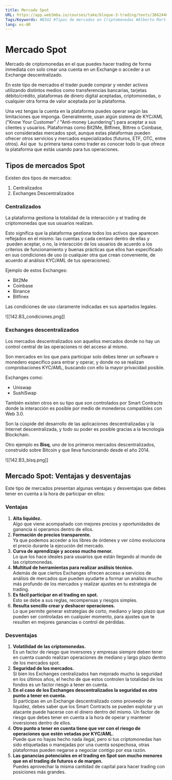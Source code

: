```yaml
---
title: Mercado Spot
URL: https://app.web3mba.io/courses/take/bloque-3-trading/texts/36624408-u2-01-i-mercados-spot
Tags/Keywords: #B3U2 #Tipos de mercados en Criptomonedas #Alberto Martín #spot #mercado spot
lang: es-AR
---
```

# Mercado Spot
Mercado de criptomonedas en el que puedes hacer trading de forma inmediata con solo crear una cuenta en un Exchange o acceder a un Exchange descentralizado.

En este tipo de mercados el trader puede comprar y vender activos utilizando distintos medios como transferencias bancarias, tarjetas débito/crédito, plataformas de dinero digital aceptadas, criptomonedas, o cualquier otra forma de valor aceptada por la plataforma. 

Una vez tengas la cuenta en la plataforma puedes operar según las limitaciones que imponga. Generalmente, usan algún sistema de KYC/AML ("Know Your Customer" / "Anti-money Laundering") para aceptar a sus clientes y usuarios. Plataformas como Bit2Me, Bitfinex, Bittrex o Coinbase, son consideradas mercados spot, aunque estas plataformas pueden ofrecer otros servicios y mercados especializados (futuros, ETF, OTC, entre otros). Así que  tu primera tarea como trader es conocer todo lo que ofrece la plataforma que estás usando para tus operaciones. 

## Tipos de mercados Spot
Existen dos tipos de mercados:
1. Centralizados
2. Exchanges Descentralizados

### Centralizados
La plataforma gestiona la totalidad de la interacción y el trading de criptomonedas que sus usuarios realizan.  

Esto significa que la plataforma gestiona todos los activos que aparecen reflejados en el mismo: las cuentas y cada centavo dentro de ellas y  pueden aceptar, o no, la interacción de los usuarios de acuerdo a los criterios de funcionamiento y buenas prácticas que ellos han especificado en sus condiciones de uso (o cualquier otra que crean conveniente, de acuerdo al análisis KYC/AML de tus operaciones).

Ejemplo de estos Exchanges: 
- Bit2Me
- Coinbase
- Binance
- Bitfinex

Las condiciones de uso claramente indicadas en sus apartados legales. 

![[142.B3_condiciones.png]]

### Exchanges descentralizados
Los mercados descentralizados son aquellos mercados donde no hay un control central de las operaciones ni del acceso al mismo. 

Son mercados en los que para participar solo debes tener un software o monedero específico para entrar y operar, y donde no se realizan comprobaciones KYC/AML, buscando con ello la mayor privacidad posible. 

Exchanges como: 
- Uniswap
- SushiSwap 

También existen otros en su tipo que son controlados por Smart Contracts donde la interacción es posible por medio de monederos compatibles con Web 3.0. 

Son la cúspide del desarrollo de las aplicaciones descentralizadas y la Internet descentralizada, y todo su poder es posible gracias a la tecnología Blockchain. 

Otro ejemplo es **Bisq**, uno de los primeros mercados descentralizados, construido sobre Bitcoin y que lleva funcionando desde el año 2014. 

![[142.B3_bisq.png]]   

## Mercado Spot: Ventajas y desventajas
Este tipo de mercados presentan algunas ventajas y desventajas que debes tener en cuenta a la hora de participar en ellos:

### Ventajas
1. **Alta liquidez.**  
    Algo que viene acompañado con mejores precios y oportunidades de ganancia si operamos dentro de ellos. 
2. **Formación de precios transparente.**  
    Ya que podemos acceder a los libres de órdenes y ver cómo evoluciona el precio durante la ejecución del mercado.
3. **Curva de aprendizaje y acceso mucho menor.**  
    Lo que los hace ideales para usuarios que están llegando al mundo de las criptomonedas. 
4. **Multitud de herramientas para realizar análisis técnico.**  
    Además de que ciertos Exchanges ofrecen acceso a servicios de análisis de mercados que pueden ayudarte a formar un análisis mucho más profundo de los mercados y realizar ajustes en tu estrategia de trading. 
5. **Es fácil participar en el trading en spot.**  
    Esto se debe a sus reglas, recompensas y riesgos simples. 
6. **Resulta sencillo crear y deshacer operaciones.**  
    Lo que permite generar estrategias de corto, mediano y largo plazo que pueden ser controladas en cualquier momento, para ajustes que te resulten en mejores ganancias o control de pérdidas.

### Desventajas
1. **Volatilidad de las criptomonedas.**  
    Es un factor de riesgo que inversores y empresas siempre deben tener en cuenta cuando realizan operaciones de mediano y largo plazo dentro de los mercados spot. 
2. **Seguridad de los mercados.**  
    Si bien los Exchanges centralizados han mejorado mucho la seguridad en los últimos años, el hecho de que estos controlen la totalidad de los fondos es un factor riesgo a tener en cuenta. 
3. **En el caso de los Exchanges descentralizados la seguridad es otro punto a tener en cuenta.**  
    Si participas en un Exchange descentralizado como proveedor de liquidez, debes saber que los Smart Contracts se pueden explotar y un atacante puede hacerse con el dinero dentro del mismo. Un factor de riesgo que debes tener en cuenta a la hora de operar y mantener inversiones dentro de ellos. 
4. **Otro punto a tener en cuenta tiene que ver con el riesgo de operaciones que estén vetadas por KYC/AML.**  
    Puede que no hayas hecho nada ilegal, pero si tus criptomonedas han sido etiquetadas o manejadas por una cuenta sospechosa, otras plataformas pueden negarse a negociar contigo por esa razón. 
5. **Las ganancias potenciales en el trading en Spot son mucho menores que en el trading de futuros o de margen.**  
    Puedes aprovechar la misma cantidad de capital para hacer trading con posiciones más grandes.